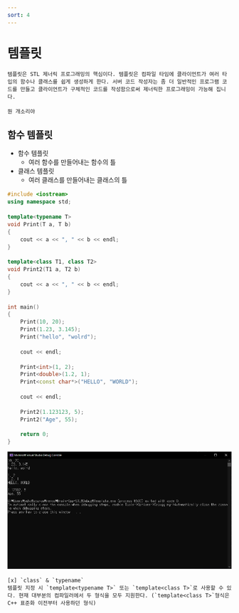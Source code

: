 ```yaml
---
sort: 4
---
```


# 템플릿

```
템플릿은 STL 제너릭 프로그래밍의 핵심이다. 템플릿은 컴파일 타임에 클라이언트가 여러 타입의 함수나 클래스를 쉽게 생성하게 한다. 서버 코드 작성자는 좀 더 일반적인 프로그램 코드를 만들고 클라이언트가 구체적인 코드를 작성함으로써 제너릭한 프로그래밍이 가능해 집니다.

뭔 개소리야
```

## 함수 템플릿

- 함수 템플릿
	- 여러 함수를 만들어내는 함수의 틀
- 클래스 템플릿
	- 여러 클래스를 만들어내는 클래스의 틀

```cpp
#include <iostream>
using namespace std;

template<typename T>
void Print(T a, T b)
{
	cout << a << ", " << b << endl;
}

template<class T1, class T2>
void Print2(T1 a, T2 b)
{
	cout << a << ", " << b << endl;
}

int main()
{
	Print(10, 20);
	Print(1.23, 3.145);
	Print("hello", "wolrd");

	cout << endl;

	Print<int>(1, 2);
	Print<double>(1.2, 1);
	Print<const char*>("HELLO", "WORLD");

	cout << endl;

	Print2(1.123123, 5);
	Print2("Age", 55);

	return 0;
}
```

![](2021-01-12-21-47-32.png)

```tip
[x] `class` & `typename`
템플릿 지정 시 `template<typename T>` 또는 `template<class T>`로 사용할 수 있다. 현재 대부분의 컴파일러에서 두 형식을 모두 지원한다. (`template<class T>`형식은 C++ 표준화 이전부터 사용하던 형식)
```
